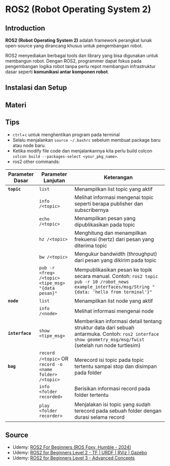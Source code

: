 # ROS2 (Robot Operating System 2)

## Introduction

**ROS2 (Robot Operating System 2)** adalah framework perangkat lunak open-source yang dirancang khusus untuk pengembangan robot.

ROS2 menyediakan berbagai tools dan library yang bisa digunakan untuk membangun robot. Dengan ROS2, programmer dapat fokus pada pengembangan logika robot tanpa perlu repot membangun infrastruktur dasar seperti **komunikasi antar komponen robot**.

## Instalasi dan Setup



## Materi



## Tips

* `ctrl`+`c` untuk menghentikan program pada terminal
* Selalu menjalankan `source ~/.bashrc` sebelum membuat package baru atau node baru.
* Ketika modify file code dan menjalankannya kita perlu build colcon `colcon build --packages-select <your_pkg_name>`.
* ros2 other commands:

| Parameter Dasar | Parameter Lanjutan | Keterangan |
|----------------|-------------------|------------|
| **`topic`** | `list` | Menampilkan list topic yang aktif |
| | `info /<topic>` | Melihat informasi mengenai topic seperti berapa publisher dan subscribernya |
| | `echo /<topic>` | Menampilkan pesan yang dipublikasikan pada topic |
| | `hz /<topic>` | Menghitung dan menampilkan frekuensi (hertz) dari pesan yang diterima topic |
| | `bw /<topic>` | Mengukur bandwidth (throughput) dari pesan yang dikirim pada topic |
| | `pub -r <freq> /<topic> <tipe_msg> "{data pesan}"` | Mempublikasikan pesan ke topik secara manual. Contoh: `ros2 topic pub -r 10 /robot_news example_interfaces/msg/String "{data: 'hello from terminal'}"` |
| **`node`** | `list` | Menampilkan list node yang aktif |
| | `info /<node>` | Melihat informasi mengenai node |
| **`interface`** | `show <tipe_msg>` | Memberikan informasi detail tentang struktur data dari sebuah antarmuka. Contoh: `ros2 interface show geometry_msg/msg/Twist` (setelah run node turtlesim) |
| **`bag`** | `record /<topic>` OR `record -o <name folder> /<topic>` | Merecord isi topic pada topic tertentu sampai stop dan disimpan pada folder |
| | `info <folder recorded>` | Berisikan informasi record pada folder tertentu |
| | `play <folder recorder>` | Menjalakan isi topic yang sudah terecord pada sebuah folder dengan durasi selama record |

## Source

- Udemy: [ROS2 For Beginners (ROS Foxy, Humble - 2024)](https://www.udemy.com/course/ros2-for-beginners/)
- Udemy: [ROS2 for Beginners Level 2 - TF | URDF | RViz | Gazebo](https://www.udemy.com/course/ros2-tf-urdf-rviz-gazebo/)
- Udemy: [ROS2 for Beginners Level 3 - Advanced Concepts](https://www.udemy.com/course/ros2-advanced-core-concepts/)